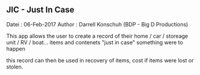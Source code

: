 JIC - Just In Case
------------------
Datei  : 06-Feb-2017
Author : Darrell Konschuh (BDP - Big D Productions)

This app allows the user to create a record of their
 home / car / storeage unit / RV / boat...
 items and contenets "just in case" something were to happen

 this record can then be used in recovery of items, cost if items were lost or stolen.
 
